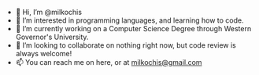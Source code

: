 - 👋 Hi, I’m @milkochis
- 👀 I’m interested in programming languages, and learning how to code.
- 🌱 I’m currently working on a Computer Science Degree through Western Governor's University.
- 💞️ I’m looking to collaborate on nothing right now, but code review is always welcome!
- 📫 You can reach me on here, or at milkochis@gmail.com

<!---
milkochis/milkochis is a ✨ special ✨ repository because its `README.md` (this file) appears on your GitHub profile.
You can click the Preview link to take a look at your changes.
--->
